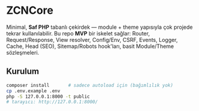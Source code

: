 # ZCNCore

Minimal, **Saf PHP** tabanlı çekirdek — module + theme yapısıyla çok projede tekrar kullanılabilir.
Bu repo **MVP** bir iskelet sağlar: Router, Request/Response, View resolver, Config/Env, CSRF, Events,
Logger, Cache, Head (SEO), Sitemap/Robots hook'ları, basit Module/Theme sözleşmeleri.

## Kurulum

```bash
composer install       # sadece autoload için (bağımlılık yok)
cp .env.example .env
php -S 127.0.0.1:8000 -t public
# tarayıcı: http://127.0.0.1:8000/
